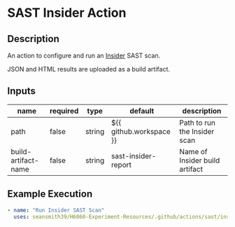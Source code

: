 # SAST Insider Action

## Description

An action to configure and run an [Insider](https://github.com/insidersec/insider) SAST scan.

JSON and HTML results are uploaded as a build artifact.

## Inputs

| name                | required | type   | default                 | description                    |
| ------------------- | -------- | ------ | ----------------------- | ------------------------------ |
| path                | false    | string | ${{ github.workspace }} | Path to run the Insider scan   |
| build-artifact-name | false    | string | sast-insider-report     | Name of Insider build artifact |

## Example Execution

```yaml
- name: "Run Insider SAST Scan"
  uses: seansmith39/H6060-Experiment-Resources/.github/actions/sast/insider
```
